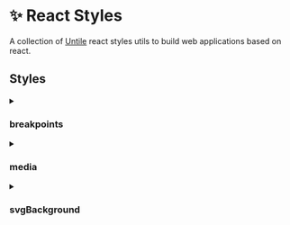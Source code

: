 # ✨ React Styles

A collection of [Untile](https://github.com/untile) react styles utils to build
web applications based on react.

## Styles

<details>
  <summary><h3>breakpoints</h3></summary>

  Breakpoints configuration object.

  #### Usage

  ```jsx
  import { breakpoints } from '@untile/react-core/styles/breakpoints';
  ```

  ### `Global`

  `Global` is a component with global styles. Normalize is a css-normalize content
  to interpolate into styled component.

  #### Usage

  ```jsx
  import { Global } from '@untile/react-core/styles/global';

  return (
    <Global />
  );
  ```
</details>

<details>
  <summary><h3>media</h3></summary>

  `media` is a style util used to create and interpolate media queries inside a
  styled-component. Breakpoints are based on **breakpoints configuration object**.

  #### Usage

  ```jsx
  import { media } from '@untile/react-core/styles/media';

  const Foo = styled.div`
    ${media.min.xs`
      color: red;
    `}

    ${media.max.sm`
      background-color: green;
    `}
  `;
  ```
</details>

<details>
  <summary><h3>svgBackground</h3></summary>

  `svgBackground` is a style util used to create an inline svg as a style.

  #### Type

  ```jsx
  svgBackground(string): TemplateStringsArray
  ```

  #### Usage

  ```jsx
  import { svgBackground } from '@untile/react-core/styles/svg-background';

  const Foo = styled.div`
    ${svgBackground('<svg viewBox="0 0 20 20"><circle cx="60" cy="60" r="50"/></svg>')}
  `;
  ```
</details>

